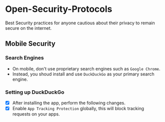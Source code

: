 # Open-Security-Protocols
Best Security practices for anyone cautious about their privacy to remain secure on the internet.

## Mobile Security
### Search Engines

- On mobile, don't use proprietary search engines such as `Google Chrome`.
- Instead, you shoud install and use `DuckDuckGo` as your primary search engine.

### Setting up DuckDuckGo

- [x] After installing the app, perform the following changes.
- [x] Enable `App Tracking Protection` globally, this will block tracking requests on your apps.